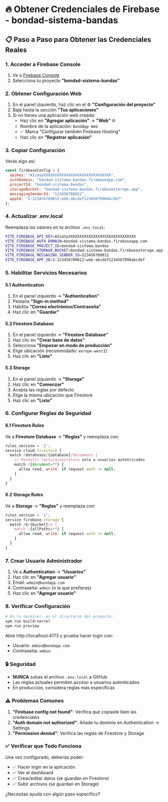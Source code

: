 # 🔥 Obtener Credenciales de Firebase - bondad-sistema-bandas

## 📋 Paso a Paso para Obtener las Credenciales Reales

### 1. Acceder a Firebase Console
1. Ve a [Firebase Console](https://console.firebase.google.com/)
2. Selecciona tu proyecto **"bondad-sistema-bandas"**

### 2. Obtener Configuración Web
1. En el panel izquierdo, haz clic en el ⚙️ **"Configuración del proyecto"**
2. Baja hasta la sección **"Tus aplicaciones"**
3. Si no tienes una aplicación web creada:
   - Haz clic en **"Agregar aplicación"** → **"Web"** 🌐
   - Nombre de la aplicación: `BondApp Web`
   - ✅ Marca "Configurar también Firebase Hosting"
   - Haz clic en **"Registrar aplicación"**

### 3. Copiar Configuración
Verás algo así:
```javascript
const firebaseConfig = {
  apiKey: "AIzaSyXXXXXXXXXXXXXXXXXXXXXXXXXXXXXX",
  authDomain: "bondad-sistema-bandas.firebaseapp.com",
  projectId: "bondad-sistema-bandas",
  storageBucket: "bondad-sistema-bandas.firebasestorage.app",
  messagingSenderId: "123456789012",
  appId: "1:123456789012:web:abcdef1234567890abcdef"
};
```

### 4. Actualizar .env.local
Reemplaza los valores en tu archivo `.env.local`:
```bash
VITE_FIREBASE_API_KEY=AIzaSyXXXXXXXXXXXXXXXXXXXXXXXXXXXXXX
VITE_FIREBASE_AUTH_DOMAIN=bondad-sistema-bandas.firebaseapp.com
VITE_FIREBASE_PROJECT_ID=bondad-sistema-bandas
VITE_FIREBASE_STORAGE_BUCKET=bondad-sistema-bandas.firebasestorage.app
VITE_FIREBASE_MESSAGING_SENDER_ID=123456789012
VITE_FIREBASE_APP_ID=1:123456789012:web:abcdef1234567890abcdef
```

### 5. Habilitar Servicios Necesarios

#### 5.1 Authentication
1. En el panel izquierdo → **"Authentication"**
2. Pestaña **"Sign-in method"**
3. Habilita **"Correo electrónico/Contraseña"**
4. Haz clic en **"Guardar"**

#### 5.2 Firestore Database
1. En el panel izquierdo → **"Firestore Database"**
2. Haz clic en **"Crear base de datos"**
3. Selecciona **"Empezar en modo de producción"**
4. Elige ubicación (recomendado: `europe-west1`)
5. Haz clic en **"Listo"**

#### 5.3 Storage
1. En el panel izquierdo → **"Storage"**
2. Haz clic en **"Comenzar"**
3. Acepta las reglas por defecto
4. Elige la misma ubicación que Firestore
5. Haz clic en **"Listo"**

### 6. Configurar Reglas de Seguridad

#### 6.1 Firestore Rules
Ve a **Firestore Database** → **"Reglas"** y reemplaza con:
```javascript
rules_version = '2';
service cloud.firestore {
  match /databases/{database}/documents {
    // Permitir lectura/escritura solo a usuarios autenticados
    match /{document=**} {
      allow read, write: if request.auth != null;
    }
  }
}
```

#### 6.2 Storage Rules
Ve a **Storage** → **"Reglas"** y reemplaza con:
```javascript
rules_version = '2';
service firebase.storage {
  match /b/{bucket}/o {
    match /{allPaths=**} {
      allow read, write: if request.auth != null;
    }
  }
}
```

### 7. Crear Usuario Administrador
1. Ve a **Authentication** → **"Usuarios"**
2. Haz clic en **"Agregar usuario"**
3. Email: `admin@bondapp.com`
4. Contraseña: `admin` (o la que prefieras)
5. Haz clic en **"Agregar usuario"**

### 8. Verificar Configuración
```bash
# En tu terminal, en el directorio del proyecto:
npm run build:vercel
npm run preview
```

Abre http://localhost:4173 y prueba hacer login con:
- Usuario: `admin@bondapp.com`
- Contraseña: `admin`

### 🔒 Seguridad
- **NUNCA** subas el archivo `.env.local` a GitHub
- Las reglas actuales permiten acceso a usuarios autenticados
- En producción, considera reglas más específicas

### ⚠️ Problemas Comunes
1. **"Firebase config not found"**: Verifica que copiaste bien las credenciales
2. **"Auth domain not authorized"**: Añade tu dominio en Authentication → Settings
3. **"Permission denied"**: Verifica las reglas de Firestore y Storage

### ✅ Verificar que Todo Funciona
Una vez configurado, deberías poder:
- ✅ Hacer login en la aplicación
- ✅ Ver el dashboard
- ✅ Crear/editar datos (se guardan en Firestore)
- ✅ Subir archivos (se guardan en Storage)

¿Necesitas ayuda con algún paso específico?
